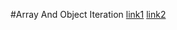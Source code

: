 #Array And Object Iteration
[link1](https://2ality.com/2011/04/iterating-over-arrays-and-objects-in.html)
[link2]('https://zellwk.com/blog/looping-through-js-objects/')
